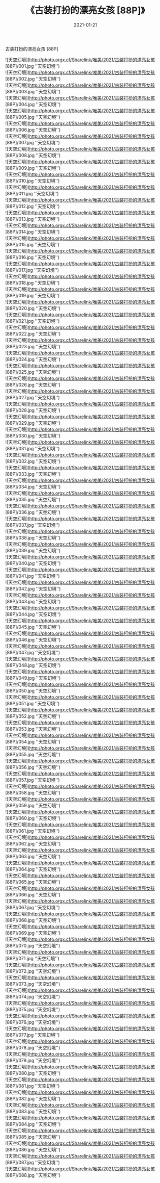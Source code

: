 ﻿---
layout: post
title:  《古装打扮的漂亮女孩 [88P]》
date:   2021-01-21
img: http://photo.orgx.cf/Sharelink/唯美/2021/古装打扮的漂亮女孩 [88P]/000.jpg
categories: [美女, 清纯, 唯美]
---

古装打扮的漂亮女孩 [88P]



![天空幻境](http://photo.orgx.cf/Sharelink/唯美/2021/古装打扮的漂亮女孩 [88P]/001.jpg ''天空幻境'') <br>
![天空幻境](http://photo.orgx.cf/Sharelink/唯美/2021/古装打扮的漂亮女孩 [88P]/002.jpg ''天空幻境'') <br>
![天空幻境](http://photo.orgx.cf/Sharelink/唯美/2021/古装打扮的漂亮女孩 [88P]/003.jpg ''天空幻境'') <br>
![天空幻境](http://photo.orgx.cf/Sharelink/唯美/2021/古装打扮的漂亮女孩 [88P]/004.jpg ''天空幻境'') <br>
![天空幻境](http://photo.orgx.cf/Sharelink/唯美/2021/古装打扮的漂亮女孩 [88P]/005.jpg ''天空幻境'') <br>
![天空幻境](http://photo.orgx.cf/Sharelink/唯美/2021/古装打扮的漂亮女孩 [88P]/006.jpg ''天空幻境'') <br>
![天空幻境](http://photo.orgx.cf/Sharelink/唯美/2021/古装打扮的漂亮女孩 [88P]/007.jpg ''天空幻境'') <br>
![天空幻境](http://photo.orgx.cf/Sharelink/唯美/2021/古装打扮的漂亮女孩 [88P]/008.jpg ''天空幻境'') <br>
![天空幻境](http://photo.orgx.cf/Sharelink/唯美/2021/古装打扮的漂亮女孩 [88P]/009.jpg ''天空幻境'') <br>
![天空幻境](http://photo.orgx.cf/Sharelink/唯美/2021/古装打扮的漂亮女孩 [88P]/010.jpg ''天空幻境'') <br>
![天空幻境](http://photo.orgx.cf/Sharelink/唯美/2021/古装打扮的漂亮女孩 [88P]/011.jpg ''天空幻境'') <br>
![天空幻境](http://photo.orgx.cf/Sharelink/唯美/2021/古装打扮的漂亮女孩 [88P]/012.jpg ''天空幻境'') <br>
![天空幻境](http://photo.orgx.cf/Sharelink/唯美/2021/古装打扮的漂亮女孩 [88P]/013.jpg ''天空幻境'') <br>
![天空幻境](http://photo.orgx.cf/Sharelink/唯美/2021/古装打扮的漂亮女孩 [88P]/014.jpg ''天空幻境'') <br>
![天空幻境](http://photo.orgx.cf/Sharelink/唯美/2021/古装打扮的漂亮女孩 [88P]/015.jpg ''天空幻境'') <br>
![天空幻境](http://photo.orgx.cf/Sharelink/唯美/2021/古装打扮的漂亮女孩 [88P]/016.jpg ''天空幻境'') <br>
![天空幻境](http://photo.orgx.cf/Sharelink/唯美/2021/古装打扮的漂亮女孩 [88P]/017.jpg ''天空幻境'') <br>
![天空幻境](http://photo.orgx.cf/Sharelink/唯美/2021/古装打扮的漂亮女孩 [88P]/018.jpg ''天空幻境'') <br>
![天空幻境](http://photo.orgx.cf/Sharelink/唯美/2021/古装打扮的漂亮女孩 [88P]/019.jpg ''天空幻境'') <br>
![天空幻境](http://photo.orgx.cf/Sharelink/唯美/2021/古装打扮的漂亮女孩 [88P]/020.jpg ''天空幻境'') <br>
![天空幻境](http://photo.orgx.cf/Sharelink/唯美/2021/古装打扮的漂亮女孩 [88P]/021.jpg ''天空幻境'') <br>
![天空幻境](http://photo.orgx.cf/Sharelink/唯美/2021/古装打扮的漂亮女孩 [88P]/022.jpg ''天空幻境'') <br>
![天空幻境](http://photo.orgx.cf/Sharelink/唯美/2021/古装打扮的漂亮女孩 [88P]/023.jpg ''天空幻境'') <br>
![天空幻境](http://photo.orgx.cf/Sharelink/唯美/2021/古装打扮的漂亮女孩 [88P]/024.jpg ''天空幻境'') <br>
![天空幻境](http://photo.orgx.cf/Sharelink/唯美/2021/古装打扮的漂亮女孩 [88P]/025.jpg ''天空幻境'') <br>
![天空幻境](http://photo.orgx.cf/Sharelink/唯美/2021/古装打扮的漂亮女孩 [88P]/026.jpg ''天空幻境'') <br>
![天空幻境](http://photo.orgx.cf/Sharelink/唯美/2021/古装打扮的漂亮女孩 [88P]/027.jpg ''天空幻境'') <br>
![天空幻境](http://photo.orgx.cf/Sharelink/唯美/2021/古装打扮的漂亮女孩 [88P]/028.jpg ''天空幻境'') <br>
![天空幻境](http://photo.orgx.cf/Sharelink/唯美/2021/古装打扮的漂亮女孩 [88P]/029.jpg ''天空幻境'') <br>
![天空幻境](http://photo.orgx.cf/Sharelink/唯美/2021/古装打扮的漂亮女孩 [88P]/030.jpg ''天空幻境'') <br>
![天空幻境](http://photo.orgx.cf/Sharelink/唯美/2021/古装打扮的漂亮女孩 [88P]/031.jpg ''天空幻境'') <br>
![天空幻境](http://photo.orgx.cf/Sharelink/唯美/2021/古装打扮的漂亮女孩 [88P]/032.jpg ''天空幻境'') <br>
![天空幻境](http://photo.orgx.cf/Sharelink/唯美/2021/古装打扮的漂亮女孩 [88P]/033.jpg ''天空幻境'') <br>
![天空幻境](http://photo.orgx.cf/Sharelink/唯美/2021/古装打扮的漂亮女孩 [88P]/034.jpg ''天空幻境'') <br>
![天空幻境](http://photo.orgx.cf/Sharelink/唯美/2021/古装打扮的漂亮女孩 [88P]/035.jpg ''天空幻境'') <br>
![天空幻境](http://photo.orgx.cf/Sharelink/唯美/2021/古装打扮的漂亮女孩 [88P]/036.jpg ''天空幻境'') <br>
![天空幻境](http://photo.orgx.cf/Sharelink/唯美/2021/古装打扮的漂亮女孩 [88P]/037.jpg ''天空幻境'') <br>
![天空幻境](http://photo.orgx.cf/Sharelink/唯美/2021/古装打扮的漂亮女孩 [88P]/038.jpg ''天空幻境'') <br>
![天空幻境](http://photo.orgx.cf/Sharelink/唯美/2021/古装打扮的漂亮女孩 [88P]/039.jpg ''天空幻境'') <br>
![天空幻境](http://photo.orgx.cf/Sharelink/唯美/2021/古装打扮的漂亮女孩 [88P]/040.jpg ''天空幻境'') <br>
![天空幻境](http://photo.orgx.cf/Sharelink/唯美/2021/古装打扮的漂亮女孩 [88P]/041.jpg ''天空幻境'') <br>
![天空幻境](http://photo.orgx.cf/Sharelink/唯美/2021/古装打扮的漂亮女孩 [88P]/042.jpg ''天空幻境'') <br>
![天空幻境](http://photo.orgx.cf/Sharelink/唯美/2021/古装打扮的漂亮女孩 [88P]/043.jpg ''天空幻境'') <br>
![天空幻境](http://photo.orgx.cf/Sharelink/唯美/2021/古装打扮的漂亮女孩 [88P]/044.jpg ''天空幻境'') <br>
![天空幻境](http://photo.orgx.cf/Sharelink/唯美/2021/古装打扮的漂亮女孩 [88P]/045.jpg ''天空幻境'') <br>
![天空幻境](http://photo.orgx.cf/Sharelink/唯美/2021/古装打扮的漂亮女孩 [88P]/046.jpg ''天空幻境'') <br>
![天空幻境](http://photo.orgx.cf/Sharelink/唯美/2021/古装打扮的漂亮女孩 [88P]/047.jpg ''天空幻境'') <br>
![天空幻境](http://photo.orgx.cf/Sharelink/唯美/2021/古装打扮的漂亮女孩 [88P]/048.jpg ''天空幻境'') <br>
![天空幻境](http://photo.orgx.cf/Sharelink/唯美/2021/古装打扮的漂亮女孩 [88P]/049.jpg ''天空幻境'') <br>
![天空幻境](http://photo.orgx.cf/Sharelink/唯美/2021/古装打扮的漂亮女孩 [88P]/050.jpg ''天空幻境'') <br>
![天空幻境](http://photo.orgx.cf/Sharelink/唯美/2021/古装打扮的漂亮女孩 [88P]/051.jpg ''天空幻境'') <br>
![天空幻境](http://photo.orgx.cf/Sharelink/唯美/2021/古装打扮的漂亮女孩 [88P]/052.jpg ''天空幻境'') <br>
![天空幻境](http://photo.orgx.cf/Sharelink/唯美/2021/古装打扮的漂亮女孩 [88P]/053.jpg ''天空幻境'') <br>
![天空幻境](http://photo.orgx.cf/Sharelink/唯美/2021/古装打扮的漂亮女孩 [88P]/054.jpg ''天空幻境'') <br>
![天空幻境](http://photo.orgx.cf/Sharelink/唯美/2021/古装打扮的漂亮女孩 [88P]/055.jpg ''天空幻境'') <br>
![天空幻境](http://photo.orgx.cf/Sharelink/唯美/2021/古装打扮的漂亮女孩 [88P]/056.jpg ''天空幻境'') <br>
![天空幻境](http://photo.orgx.cf/Sharelink/唯美/2021/古装打扮的漂亮女孩 [88P]/057.jpg ''天空幻境'') <br>
![天空幻境](http://photo.orgx.cf/Sharelink/唯美/2021/古装打扮的漂亮女孩 [88P]/058.jpg ''天空幻境'') <br>
![天空幻境](http://photo.orgx.cf/Sharelink/唯美/2021/古装打扮的漂亮女孩 [88P]/059.jpg ''天空幻境'') <br>
![天空幻境](http://photo.orgx.cf/Sharelink/唯美/2021/古装打扮的漂亮女孩 [88P]/060.jpg ''天空幻境'') <br>
![天空幻境](http://photo.orgx.cf/Sharelink/唯美/2021/古装打扮的漂亮女孩 [88P]/061.jpg ''天空幻境'') <br>
![天空幻境](http://photo.orgx.cf/Sharelink/唯美/2021/古装打扮的漂亮女孩 [88P]/062.jpg ''天空幻境'') <br>
![天空幻境](http://photo.orgx.cf/Sharelink/唯美/2021/古装打扮的漂亮女孩 [88P]/063.jpg ''天空幻境'') <br>
![天空幻境](http://photo.orgx.cf/Sharelink/唯美/2021/古装打扮的漂亮女孩 [88P]/064.jpg ''天空幻境'') <br>
![天空幻境](http://photo.orgx.cf/Sharelink/唯美/2021/古装打扮的漂亮女孩 [88P]/065.jpg ''天空幻境'') <br>
![天空幻境](http://photo.orgx.cf/Sharelink/唯美/2021/古装打扮的漂亮女孩 [88P]/066.jpg ''天空幻境'') <br>
![天空幻境](http://photo.orgx.cf/Sharelink/唯美/2021/古装打扮的漂亮女孩 [88P]/067.jpg ''天空幻境'') <br>
![天空幻境](http://photo.orgx.cf/Sharelink/唯美/2021/古装打扮的漂亮女孩 [88P]/068.jpg ''天空幻境'') <br>
![天空幻境](http://photo.orgx.cf/Sharelink/唯美/2021/古装打扮的漂亮女孩 [88P]/069.jpg ''天空幻境'') <br>
![天空幻境](http://photo.orgx.cf/Sharelink/唯美/2021/古装打扮的漂亮女孩 [88P]/070.jpg ''天空幻境'') <br>
![天空幻境](http://photo.orgx.cf/Sharelink/唯美/2021/古装打扮的漂亮女孩 [88P]/071.jpg ''天空幻境'') <br>
![天空幻境](http://photo.orgx.cf/Sharelink/唯美/2021/古装打扮的漂亮女孩 [88P]/072.jpg ''天空幻境'') <br>
![天空幻境](http://photo.orgx.cf/Sharelink/唯美/2021/古装打扮的漂亮女孩 [88P]/073.jpg ''天空幻境'') <br>
![天空幻境](http://photo.orgx.cf/Sharelink/唯美/2021/古装打扮的漂亮女孩 [88P]/074.jpg ''天空幻境'') <br>
![天空幻境](http://photo.orgx.cf/Sharelink/唯美/2021/古装打扮的漂亮女孩 [88P]/075.jpg ''天空幻境'') <br>
![天空幻境](http://photo.orgx.cf/Sharelink/唯美/2021/古装打扮的漂亮女孩 [88P]/076.jpg ''天空幻境'') <br>
![天空幻境](http://photo.orgx.cf/Sharelink/唯美/2021/古装打扮的漂亮女孩 [88P]/077.jpg ''天空幻境'') <br>
![天空幻境](http://photo.orgx.cf/Sharelink/唯美/2021/古装打扮的漂亮女孩 [88P]/078.jpg ''天空幻境'') <br>
![天空幻境](http://photo.orgx.cf/Sharelink/唯美/2021/古装打扮的漂亮女孩 [88P]/079.jpg ''天空幻境'') <br>
![天空幻境](http://photo.orgx.cf/Sharelink/唯美/2021/古装打扮的漂亮女孩 [88P]/080.jpg ''天空幻境'') <br>
![天空幻境](http://photo.orgx.cf/Sharelink/唯美/2021/古装打扮的漂亮女孩 [88P]/081.jpg ''天空幻境'') <br>
![天空幻境](http://photo.orgx.cf/Sharelink/唯美/2021/古装打扮的漂亮女孩 [88P]/082.jpg ''天空幻境'') <br>
![天空幻境](http://photo.orgx.cf/Sharelink/唯美/2021/古装打扮的漂亮女孩 [88P]/083.jpg ''天空幻境'') <br>
![天空幻境](http://photo.orgx.cf/Sharelink/唯美/2021/古装打扮的漂亮女孩 [88P]/084.jpg ''天空幻境'') <br>
![天空幻境](http://photo.orgx.cf/Sharelink/唯美/2021/古装打扮的漂亮女孩 [88P]/085.jpg ''天空幻境'') <br>
![天空幻境](http://photo.orgx.cf/Sharelink/唯美/2021/古装打扮的漂亮女孩 [88P]/086.jpg ''天空幻境'') <br>
![天空幻境](http://photo.orgx.cf/Sharelink/唯美/2021/古装打扮的漂亮女孩 [88P]/087.jpg ''天空幻境'') <br>
![天空幻境](http://photo.orgx.cf/Sharelink/唯美/2021/古装打扮的漂亮女孩 [88P]/088.jpg ''天空幻境'') <br>